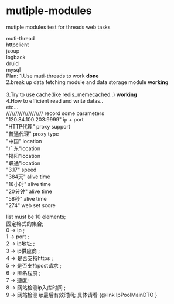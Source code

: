 # mutiple-modules
mutiple modules test for threads web tasks

[use]:
  springboot<br>
  muti-thread<br>
  httpclient<br>
  jsoup<br>
  logback<br>
  druid<br>
  mysql<br>
Plan:
  1.Use muti-threads to work <strong>done</strong> <br> 
  2.break up data fetching module and data storage module <strong>working</strong> <br>  
  3.Try to use cache(like redis..memecached..) <strong>working</strong> <br>
  4.How to efficient read and write datas..<br>
  etc...<br>
  ////////////////////
record some parameters</br>
"120.84.100.203:9999" ip + port </br>
"HTTP代理" proxy support </br>
"普通代理" proxy type </br>
"中国" location</br>
"广东"location</br>
"揭阳"location</br>
"联通"location</br>
"3.17" speed</br>
"384天" alive time</br>
"18小时" alive time</br>
"20分钟" alive time</br>
"58秒" alive time</br>
"274" web set score


list must be 10 elements; <br>
固定格式的集合;<br> 
0 -> ip ;<br>
1 -> port ;<br>
2 -> ip地址 ; <br>
3 -> ip供应商 ; <br>
4 -> 是否支持https ;<br> 
5 -> 是否支持post请求 ; <br>
6 -> 匿名程度 ; <br>
7 -> 速度; <br>
8 -> 网站检测ip入库时间 ; <br>
9 -> 网站检测 ip最后有效时间; 具体请看 {@link IpPoolMainDTO }<br>
